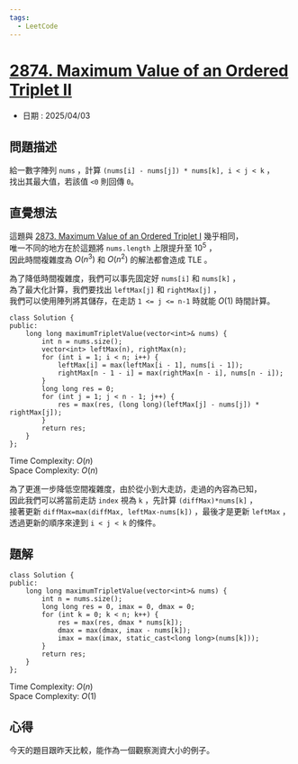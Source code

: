 ```yaml
---
tags:
  - LeetCode
---
```


# [2874. Maximum Value of an Ordered Triplet II](https://leetcode.com/problems/maximum-value-of-an-ordered-triplet-ii/description/)  

+ 日期 : 2025/04/03  

## 問題描述  

給一數字陣列 `nums` ，計算 `(nums[i] - nums[j]) * nums[k], i < j < k` ，  
找出其最大值，若該值 `<0` 則回傳 `0`。  

## 直覺想法  

這題與 [2873. Maximum Value of an Ordered Triplet I](LeetCode/2873.%20Maximum%20Value%20of%20an%20Ordered%20Triplet%20I.md) 幾乎相同，  
唯一不同的地方在於這題將 `nums.length` 上限提升至 $10^5$ ，  
因此時間複雜度為 $O(n^3)$ 和 $O(n^2)$ 的解法都會造成 TLE 。  

為了降低時間複雜度，我們可以事先固定好 `nums[i]` 和 `nums[k]` ，  
為了最大化計算，我們要找出 `leftMax[j]` 和 `rightMax[j]` ，  
我們可以使用陣列將其儲存，在走訪 `1 <= j <= n-1` 時就能 $O(1)$ 時間計算。  

```cpp=
class Solution {
public:
    long long maximumTripletValue(vector<int>& nums) {
        int n = nums.size();
        vector<int> leftMax(n), rightMax(n);
        for (int i = 1; i < n; i++) {
            leftMax[i] = max(leftMax[i - 1], nums[i - 1]);
            rightMax[n - 1 - i] = max(rightMax[n - i], nums[n - i]);
        }
        long long res = 0;
        for (int j = 1; j < n - 1; j++) {
            res = max(res, (long long)(leftMax[j] - nums[j]) * rightMax[j]);
        }
        return res;
    }
};
```

Time Complexity: $O(n)$  
Space Complexity: $O(n)$  

為了更進一步降低空間複雜度，由於從小到大走訪，走過的內容為已知，  
因此我們可以將當前走訪 `index` 視為 `k` ，先計算 `(diffMax)*nums[k]` ，  
接著更新 `diffMax=max(diffMax, leftMax-nums[k])` ，最後才是更新 `leftMax` ，  
透過更新的順序來達到 `i < j < k` 的條件。  

## 題解  

```cpp=
class Solution {
public:
    long long maximumTripletValue(vector<int>& nums) {
        int n = nums.size();
        long long res = 0, imax = 0, dmax = 0;
        for (int k = 0; k < n; k++) {
            res = max(res, dmax * nums[k]);
            dmax = max(dmax, imax - nums[k]);
            imax = max(imax, static_cast<long long>(nums[k]));
        }
        return res;
    }
};
```

Time Complexity: $O(n)$  
Space Complexity: $O(1)$  

## 心得  

今天的題目跟昨天比較，能作為一個觀察測資大小的例子。  
